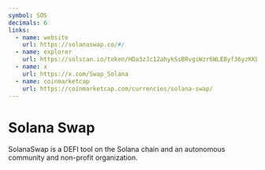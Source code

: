 ```yaml
---
symbol: SOS
decimals: 6
links:
  - name: website
    url: https://solanaswap.co/#/
  - name: explorer
    url: https://solscan.io/token/HDa3zJc12ahykSsBRvgiWzr6WLEByf36yzKKbVvy4gnF
  - name: x
    url: https://x.com/Swap_Solana
  - name: coinmarketcap
    url: https://coinmarketcap.com/currencies/solana-swap/
---
```


# Solana Swap

SolanaSwap is a DEFI tool on the Solana chain and an autonomous community and non-profit organization.
